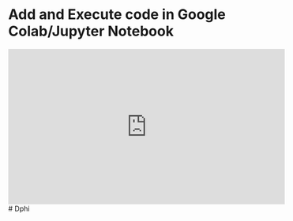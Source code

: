 <h1>Add and Execute code in Google Colab/Jupyter Notebook</h1>
<iframe width="560" height="315" src="https://www.youtube.com/embed/gxgARwAOapw" title="YouTube video player" frameborder="0" allow="accelerometer; autoplay; clipboard-write; encrypted-media; gyroscope; picture-in-picture" allowfullscreen></iframe>
# Dphi
